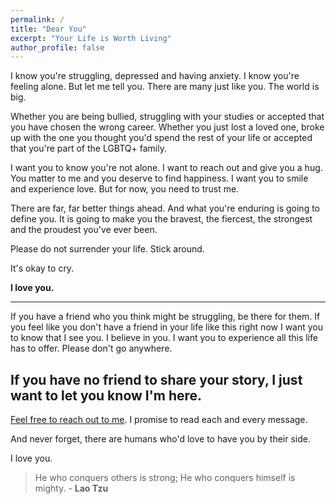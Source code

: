 ```yaml
---
permalink: /
title: "Dear You"
excerpt: "Your Life is Worth Living"
author_profile: false
---
```


I know you're struggling, depressed and having anxiety. I know you're feeling alone. But let me tell you. There are many just like you. The world is big.

Whether you are being bullied, struggling with your studies or accepted that you have chosen the wrong career. Whether you just lost a loved one, broke up with the one you thought you'd spend the rest of your life or accepted that you're part of the LGBTQ+ family.

I want you to know you're not alone. I want to reach out and give you a hug. You matter to me and you deserve to find happiness. I want you to smile and experience love. But for now, you need to trust me.

There are far, far better things ahead. And what you're enduring is going to define you. It is going to make you the bravest, the fiercest, the strongest and the proudest you've ever been.

Please do not surrender your life. Stick around.

It's okay to cry.

__I love you.__

---

If you have a friend who you think might be struggling, be there for them. If you feel like you don't have a friend in your life like this right now I want you to know that I see you. I believe in you. I want you to experience all this life has to offer. Please don't go anywhere.

If you have no friend to share your story, I just want to let you know I'm here.
------
[Feel free to reach out to me](mailto:writetome@yourlifeisworthliving.com). I promise to read each and every message.

And never forget, there are humans who'd love to have you by their side.

I love you.

> He who conquers others is strong; He who conquers himself is mighty. - __Lao Tzu__